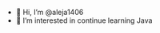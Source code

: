 - 👋 Hi, I’m @aleja1406
- 👀 I’m interested in continue learning Java

<!---
aleja1406/aleja1406 is a ✨ special ✨ repository because its `README.md` (this file) appears on your GitHub profile.
You can click the Preview link to take a look at your changes.
--->
